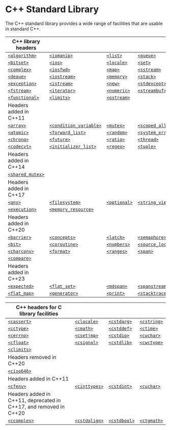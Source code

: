 # C++ Standard Library
The C++ standard library provides a wide range of facilities that are usable in standard C++.


| C++ library headers                                                                                 |                                                                                                                       |                                                                                         |                                                                                                                 |                                                                                                        |
| --------------------------------------------------------------------------------------------------- | --------------------------------------------------------------------------------------------------------------------- | --------------------------------------------------------------------------------------- | --------------------------------------------------------------------------------------------------------------- | ------------------------------------------------------------------------------------------------------ |
| [`<algorithm>`](https://en.cppreference.com/w/cpp/header/algorithm "cpp/header/algorithm")          | [`<iomanip>`](https://en.cppreference.com/w/cpp/header/iomanip "cpp/header/iomanip")                                  | [`<list>`](https://en.cppreference.com/w/cpp/header/list "cpp/header/list")             | [`<queue>`](https://en.cppreference.com/w/cpp/header/queue "cpp/header/queue")                                  | [`<string>`](https://en.cppreference.com/w/cpp/header/string "cpp/header/string")                      |
| [`<bitset>`](https://en.cppreference.com/w/cpp/header/bitset "cpp/header/bitset")                   | [`<ios>`](https://en.cppreference.com/w/cpp/header/ios "cpp/header/ios")                                              | [`<locale>`](https://en.cppreference.com/w/cpp/header/locale "cpp/header/locale")       | [`<set>`](https://en.cppreference.com/w/cpp/header/set "cpp/header/set")                                        | [`<strstream>`](https://en.cppreference.com/w/cpp/header/strstream "cpp/header/strstream")             |
| [`<complex>`](https://en.cppreference.com/w/cpp/header/complex "cpp/header/complex")                | [`<iosfwd>`](https://en.cppreference.com/w/cpp/header/iosfwd "cpp/header/iosfwd")                                     | [`<map>`](https://en.cppreference.com/w/cpp/header/map "cpp/header/map")                | [`<sstream>`](https://en.cppreference.com/w/cpp/header/sstream "cpp/header/sstream")                            | [`<typeinfo>`](https://en.cppreference.com/w/cpp/header/typeinfo "cpp/header/typeinfo")                |
| [`<deque>`](https://en.cppreference.com/w/cpp/header/deque "cpp/header/deque")                      | [`<iostream>`](https://en.cppreference.com/w/cpp/header/iostream "cpp/header/iostream")                               | [`<memory>`](https://en.cppreference.com/w/cpp/header/memory "cpp/header/memory")       | [`<stack>`](https://en.cppreference.com/w/cpp/header/stack "cpp/header/stack")                                  | [`<utility>`](https://en.cppreference.com/w/cpp/header/utility "cpp/header/utility")                   |
| [`<exception>`](https://en.cppreference.com/w/cpp/header/exception "cpp/header/exception")          | [`<istream>`](https://en.cppreference.com/w/cpp/header/istream "cpp/header/istream")                                  | [`<new>`](https://en.cppreference.com/w/cpp/header/new "cpp/header/new")                | [`<stdexcept>`](https://en.cppreference.com/w/cpp/header/stdexcept "cpp/header/stdexcept")                      | [`<valarray>`](https://en.cppreference.com/w/cpp/header/valarray "cpp/header/valarray")                |
| [`<fstream>`](https://en.cppreference.com/w/cpp/header/fstream "cpp/header/fstream")                | [`<iterator>`](https://en.cppreference.com/w/cpp/header/iterator "cpp/header/iterator")                               | [`<numeric>`](https://en.cppreference.com/w/cpp/header/numeric "cpp/header/numeric")    | [`<streambuf>`](https://en.cppreference.com/w/cpp/header/streambuf "cpp/header/streambuf")                      | [`<vector>`](https://en.cppreference.com/w/cpp/header/vector "cpp/header/vector")                      |
| [`<functional>`](https://en.cppreference.com/w/cpp/header/functional "cpp/header/functional")       | [`<limits>`](https://en.cppreference.com/w/cpp/header/limits "cpp/header/limits")                                     | [`<ostream>`](https://en.cppreference.com/w/cpp/header/ostream "cpp/header/ostream")    |                                                                                                                 |                                                                                                        |
| Headers added in C++11                                                                              |                                                                                                                       |                                                                                         |                                                                                                                 |                                                                                                        |
| [`<array>`](https://en.cppreference.com/w/cpp/header/array "cpp/header/array")                      | [`<condition_variable>`](https://en.cppreference.com/w/cpp/header/condition_variable "cpp/header/condition variable") | [`<mutex>`](https://en.cppreference.com/w/cpp/header/mutex "cpp/header/mutex")          | [`<scoped_allocator>`](https://en.cppreference.com/w/cpp/header/scoped_allocator "cpp/header/scoped allocator") | [`<type_traits>`](https://en.cppreference.com/w/cpp/header/type_traits "cpp/header/type traits")       |
| [`<atomic>`](https://en.cppreference.com/w/cpp/header/atomic "cpp/header/atomic")                   | [`<forward_list>`](https://en.cppreference.com/w/cpp/header/forward_list "cpp/header/forward list")                   | [`<random>`](https://en.cppreference.com/w/cpp/header/random "cpp/header/random")       | [`<system_error>`](https://en.cppreference.com/w/cpp/header/system_error "cpp/header/system error")             | [`<typeindex>`](https://en.cppreference.com/w/cpp/header/typeindex "cpp/header/typeindex")             |
| [`<chrono>`](https://en.cppreference.com/w/cpp/header/chrono "cpp/header/chrono")                   | [`<future>`](https://en.cppreference.com/w/cpp/header/future "cpp/header/future")                                     | [`<ratio>`](https://en.cppreference.com/w/cpp/header/ratio "cpp/header/ratio")          | [`<thread>`](https://en.cppreference.com/w/cpp/header/thread "cpp/header/thread")                               | [`<unordered_map>`](https://en.cppreference.com/w/cpp/header/unordered_map "cpp/header/unordered map") |
| [`<codecvt>`](https://en.cppreference.com/w/cpp/header/codecvt "cpp/header/codecvt")                | [`<initializer_list>`](https://en.cppreference.com/w/cpp/header/initializer_list "cpp/header/initializer list")       | [`<regex>`](https://en.cppreference.com/w/cpp/header/regex "cpp/header/regex")          | [`<tuple>`](https://en.cppreference.com/w/cpp/header/tuple "cpp/header/tuple")                                  | [`<unordered_set>`](https://en.cppreference.com/w/cpp/header/unordered_set "cpp/header/unordered set") |
| Headers added in C++14                                                                              |                                                                                                                       |                                                                                         |                                                                                                                 |                                                                                                        |
| [`<shared_mutex>`](https://en.cppreference.com/w/cpp/header/shared_mutex "cpp/header/shared mutex") |                                                                                                                       |                                                                                         |                                                                                                                 |                                                                                                        |
| Headers added in C++17                                                                              |                                                                                                                       |                                                                                         |                                                                                                                 |                                                                                                        |
| [`<any>`](https://en.cppreference.com/w/cpp/header/any "cpp/header/any")                            | [`<filesystem>`](https://en.cppreference.com/w/cpp/header/filesystem "cpp/header/filesystem")                         | [`<optional>`](https://en.cppreference.com/w/cpp/header/optional "cpp/header/optional") | [`<string_view>`](https://en.cppreference.com/w/cpp/header/string_view "cpp/header/string view")                | [`<variant>`](https://en.cppreference.com/w/cpp/header/variant "cpp/header/variant")                   |
| [`<execution>`](https://en.cppreference.com/w/cpp/header/execution "cpp/header/execution")          | [`<memory_resource>`](https://en.cppreference.com/w/cpp/header/memory_resource "cpp/header/memory resource")          |                                                                                         |                                                                                                                 |                                                                                                        |
| Headers added in C++20                                                                              |                                                                                                                       |                                                                                         |                                                                                                                 |                                                                                                        |
| [`<barrier>`](https://en.cppreference.com/w/cpp/header/barrier "cpp/header/barrier")                | [`<concepts>`](https://en.cppreference.com/w/cpp/header/concepts "cpp/header/concepts")                               | [`<latch>`](https://en.cppreference.com/w/cpp/header/latch "cpp/header/latch")          | [`<semaphore>`](https://en.cppreference.com/w/cpp/header/semaphore "cpp/header/semaphore")                      | [`<stop_token>`](https://en.cppreference.com/w/cpp/header/stop_token "cpp/header/stop token")          |
| [`<bit>`](https://en.cppreference.com/w/cpp/header/bit "cpp/header/bit")                            | [`<coroutine>`](https://en.cppreference.com/w/cpp/header/coroutine "cpp/header/coroutine")                            | [`<numbers>`](https://en.cppreference.com/w/cpp/header/numbers "cpp/header/numbers")    | [`<source_location>`](https://en.cppreference.com/w/cpp/header/source_location "cpp/header/source location")    | [`<syncstream>`](https://en.cppreference.com/w/cpp/header/syncstream "cpp/header/syncstream")          |
| [`<charconv>`](https://en.cppreference.com/w/cpp/header/charconv "cpp/header/charconv")             | [`<format>`](https://en.cppreference.com/w/cpp/header/format "cpp/header/format")                                     | [`<ranges>`](https://en.cppreference.com/w/cpp/header/ranges "cpp/header/ranges")       | [`<span>`](https://en.cppreference.com/w/cpp/header/span "cpp/header/span")                                     | [`<version>`](https://en.cppreference.com/w/cpp/header/version "cpp/header/version")                   |
| [`<compare>`](https://en.cppreference.com/w/cpp/header/compare "cpp/header/compare")                |                                                                                                                       |                                                                                         |                                                                                                                 |                                                                                                        |
| Headers added in C++23                                                                              |                                                                                                                       |                                                                                         |                                                                                                                 |                                                                                                        |
| [`<expected>`](https://en.cppreference.com/w/cpp/header/expected "cpp/header/expected")             | [`<flat_set>`](https://en.cppreference.com/w/cpp/header/flat_set "cpp/header/flat set")                               | [`<mdspan>`](https://en.cppreference.com/w/cpp/header/mdspan "cpp/header/mdspan")       | [`<spanstream>`](https://en.cppreference.com/w/cpp/header/spanstream "cpp/header/spanstream")                   | [`<stdfloat>`](https://en.cppreference.com/w/cpp/header/stdfloat "cpp/header/stdfloat")                |
| [`<flat_map>`](https://en.cppreference.com/w/cpp/header/flat_map "cpp/header/flat map")             | [`<generator>`](https://en.cppreference.com/w/cpp/header/generator "cpp/header/generator")                            | [`<print>`](https://en.cppreference.com/w/cpp/header/print "cpp/header/print")          | [`<stacktrace>`](https://en.cppreference.com/w/cpp/header/stacktrace "cpp/header/stacktrace")                   |                                                                                                        |

| C++ headers for C library facilities                                                    |                                                                                            |                                                                                         |                                                                                      |
| --------------------------------------------------------------------------------------- | ------------------------------------------------------------------------------------------ | --------------------------------------------------------------------------------------- | ------------------------------------------------------------------------------------ |
| [`<cassert>`](https://en.cppreference.com/w/cpp/header/cassert "cpp/header/cassert")    | [`<clocale>`](https://en.cppreference.com/w/cpp/header/clocale "cpp/header/clocale")       | [`<cstdarg>`](https://en.cppreference.com/w/cpp/header/cstdarg "cpp/header/cstdarg")    | [`<cstring>`](https://en.cppreference.com/w/cpp/header/cstring "cpp/header/cstring") |
| [`<cctype>`](https://en.cppreference.com/w/cpp/header/cctype "cpp/header/cctype")       | [`<cmath>`](https://en.cppreference.com/w/cpp/header/cmath "cpp/header/cmath")             | [`<cstddef>`](https://en.cppreference.com/w/cpp/header/cstddef "cpp/header/cstddef")    | [`<ctime>`](https://en.cppreference.com/w/cpp/header/ctime "cpp/header/ctime")       |
| [`<cerrno>`](https://en.cppreference.com/w/cpp/header/cerrno "cpp/header/cerrno")       | [`<csetjmp>`](https://en.cppreference.com/w/cpp/header/csetjmp "cpp/header/csetjmp")       | [`<cstdio>`](https://en.cppreference.com/w/cpp/header/cstdio "cpp/header/cstdio")       | [`<cwchar>`](https://en.cppreference.com/w/cpp/header/cwchar "cpp/header/cwchar")    |
| [`<cfloat>`](https://en.cppreference.com/w/cpp/header/cfloat "cpp/header/cfloat")       | [`<csignal>`](https://en.cppreference.com/w/cpp/header/csignal "cpp/header/csignal")       | [`<cstdlib>`](https://en.cppreference.com/w/cpp/header/cstdlib "cpp/header/cstdlib")    | [`<cwctype>`](https://en.cppreference.com/w/cpp/header/cwctype "cpp/header/cwctype") |
| [`<climits>`](https://en.cppreference.com/w/cpp/header/climits "cpp/header/climits")    |                                                                                            |                                                                                         |                                                                                      |
| Headers removed in C++20                                                                |                                                                                            |                                                                                         |                                                                                      |
| [`<ciso646>`](https://en.cppreference.com/w/cpp/header/ciso646 "cpp/header/ciso646")    |                                                                                            |                                                                                         |                                                                                      |
| Headers added in C++11                                                                  |                                                                                            |                                                                                         |                                                                                      |
| [`<cfenv>`](https://en.cppreference.com/w/cpp/header/cfenv "cpp/header/cfenv")          | [`<cinttypes>`](https://en.cppreference.com/w/cpp/header/cinttypes "cpp/header/cinttypes") | [`<cstdint>`](https://en.cppreference.com/w/cpp/header/cstdint "cpp/header/cstdint")    | [`<cuchar>`](https://en.cppreference.com/w/cpp/header/cuchar "cpp/header/cuchar")    |
| Headers added in C++11, deprecated in C++17, and removed in C++20                       |                                                                                            |                                                                                         |                                                                                      |
| [`<ccomplex>`](https://en.cppreference.com/w/cpp/header/ccomplex "cpp/header/ccomplex") | [`<cstdalign>`](https://en.cppreference.com/w/cpp/header/cstdalign "cpp/header/cstdalign") | [`<cstdbool>`](https://en.cppreference.com/w/cpp/header/cstdbool "cpp/header/cstdbool") | [`<ctgmath>`](https://en.cppreference.com/w/cpp/header/ctgmath "cpp/header/ctgmath") |
